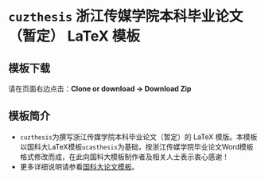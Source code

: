 # `cuzthesis` 浙江传媒学院本科毕业论文（暂定） LaTeX 模板

## 模板下载

请在页面右边点击：**Clone or download -> Download Zip**

## 模板简介

* `cuzthesis`为撰写浙江传媒学院本科毕业论文（暂定）的 LaTeX 模版。本模板以国科大LaTeX模板`ucasthesis`为基础，按浙江传媒学院毕业论文Word模板格式修改而成，在此向国科大模板制作者及相关人士表示衷心感谢！
* 更多详细说明请参看[国科大论文模板](https://github.com/mohuangrui/ucasthesis)。